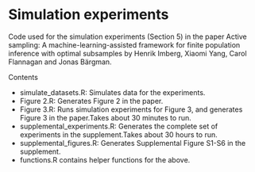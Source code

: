 # Simulation experiments

Code used for the simulation experiments (Section 5) in the paper Active sampling: A machine-learning-assisted framework for finite population inference with optimal subsamples by Henrik Imberg, Xiaomi Yang, Carol Flannagan and Jonas Bärgman.

Contents
* simulate_datasets.R: Simulates data for the experiments. 
* Figure 2.R: Generates Figure 2 in the paper.
* Figure 3.R: Runs simulation experiments for Figure 3, and generates Figure 3 in the paper.Takes about 30 minutes to run. 
* supplemental_experiments.R: Generates the complete set of experiments in the supplement.Takes about 30 hours to run.
* supplemental_figures.R: Generates Supplemental Figure S1-S6 in the supplement.
* functions.R contains helper functions for the above. 
